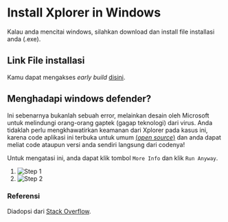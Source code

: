 # Install Xplorer in Windows

Kalau anda mencitai windows, silahkan download dan install file installasi anda (.exe).
## Link File installasi

Kamu dapat mengakses _early build_ [disini](https://drive.google.com/file/d/1b63Z258hk7FEJ_Qj5zIv4T6yHKkegfuG/view?usp=sharing).

## Menghadapi windows defender?
Ini sebenarnya bukanlah sebuah error, melainkan desain oleh Microsoft untuk melindungi orang-orang gaptek (gagap teknologi) dari virus. Anda tidaklah perlu mengkhawatirkan keamanan dari Xplorer pada kasus ini, karena code aplikasi ini terbuka untuk umum [(_open source_)](https://github.com/kimlimjustin/xplorer) dan anda dapat meliat code ataupun versi anda sendiri langsung dari codenya!

Untuk mengatasi ini, anda dapat klik tombol `More Info` dan klik `Run Anyway`.
1. ![Step 1](https://i.stack.imgur.com/Rybx7.png)
2. ![Step 2](https://i.stack.imgur.com/Pm0Za.png)


### Referensi
Diadopsi dari [Stack Overflow](https://stackoverflow.com/questions/65488839/how-can-i-avoid-windows-protected-your-pc-problem-when-my-friends-try-to-use-m).